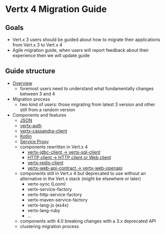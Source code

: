 # Vertx 4 Migration Guide

## Goals

- Vert.x 3 users should be guided about how to migrate their applications from Vert.x 3 to Vert.x 4
- Agile migration guide, when users will report feedback about their experience then we will update guide

## Guide structure

- [Overview](asciidoc/overview.adoc)
  - foremost users need to understand what fundamentally changes between 3 and 4
- Migration process
  - two kind of users: those migrating from latest 3 version and other still from a random version
- Components and features
  - [JSON](asciidoc/json.adoc)
  - [vertx-auth](asciidoc/auth.adoc)
  - [vertx-cassandra-client](asciidoc/cassandra.adoc)
  - [Kotlin](asciidoc/kotlin.adoc)
  - [Service Proxy](asciidoc/service_proxy.adoc)
  - components rewritten in Vert.x 4
    - [vertx-jdbc-client → vertx-sql-client](asciidoc/jdbc_client.adoc)
    - [HTTP client -> HTTP client or Web client](asciidoc/http_client.adoc)
    - [vertx-redis-client](asciidoc/redis.adoc)
    - [vertx-web-api-contract -> vertx-web-openapi](asciidoc/openapi.adoc)
  - components still in Vert.x 4 but deprecated to use without an alternative in the Vert.x stack (might be elsewhere or later)
     - vertx-sync (Loom)
     - vertx-service-factory
     - vertx-http-service-factory
     - vertx-maven-service-factory
     - vertx-lang-js (es4x)
     - vertx-lang-ruby
     - ...
  - components with 4.0 breaking changes with a 3.x deprecated API
  - clustering migration process
